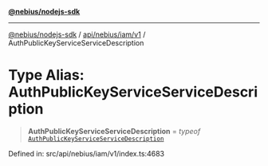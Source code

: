 [**@nebius/nodejs-sdk**](../../../../../README.md)

***

[@nebius/nodejs-sdk](../../../../../README.md) / [api/nebius/iam/v1](../README.md) / AuthPublicKeyServiceServiceDescription

# Type Alias: AuthPublicKeyServiceServiceDescription

> **AuthPublicKeyServiceServiceDescription** = *typeof* [`AuthPublicKeyServiceServiceDescription`](../variables/AuthPublicKeyServiceServiceDescription.md)

Defined in: src/api/nebius/iam/v1/index.ts:4683
